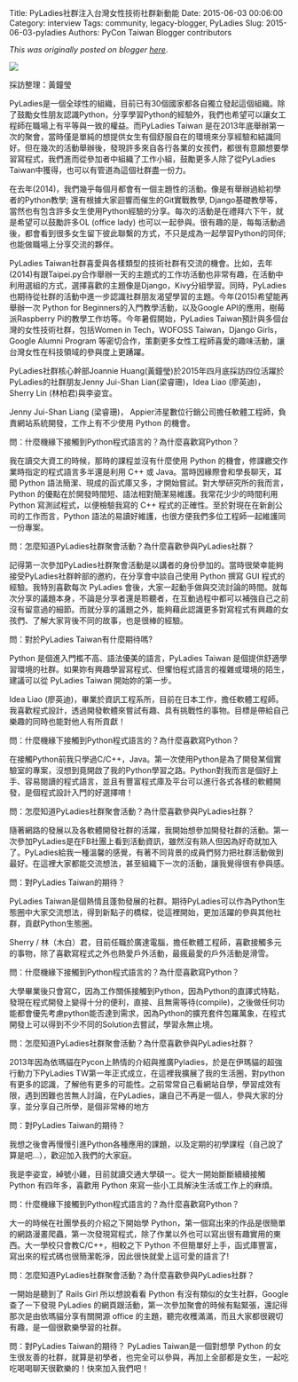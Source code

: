 Title: PyLadies社群注入台灣女性技術社群新動能
Date: 2015-06-03 00:06:00
Category: interview
Tags: community, legacy-blogger, PyLadies
Slug: 2015-06-03-pyladies
Authors: PyCon Taiwan Blogger contributors

*This was originally posted on blogger [here](https://pycontw.blogspot.com/2015/06/pyladies.html)*.

<!--more-->

[![](http://3.bp.blogspot.com/-rngJ22Kn8Po/VW3UYXDwBfI/AAAAAAAAJtM/NqFrdw4P5Wg/s400/pyladies_v1.0.png)](http://3.bp.blogspot.com/-rngJ22Kn8Po/VW3UYXDwBfI/AAAAAAAAJtM/NqFrdw4P5Wg/s1600/pyladies_v1.0.png)


採訪整理：黃鐘瑩

PyLadies是一個全球性的組織，目前已有30個國家都各自獨立發起這個組織。除了鼓勵女性朋友認識Python，分享學習Python的經驗外，我們也希望可以讓女工程師在職場上有平等與一致的權益。而PyLadies Taiwan 是在2013年底舉辦第一次的聚會，當時僅是單純的想提供女生有個舒服自在的環境來分享經驗和結識同好。但在幾次的活動舉辦後，發現許多來自各行各業的女孩們，都很有意願想要學習寫程式，我們進而從參加者中組織了工作小組，鼓勵更多人除了從PyLadies Taiwan中獲得，也可以有管道為這個社群盡一份力。


在去年(2014)，我們幾乎每個月都會有一個主題性的活動。像是有舉辦過給初學者的Python教學; 還有根據大家迴響而催生的Git實戰教學, Django基礎教學等，當然也有包含許多女生使用Python經驗的分享。每次的活動是在禮拜六下午，就是希望可以鼓勵許多OL (office lady) 也可以一起參與。很有趣的是，每每活動過後，都會看到很多女生留下彼此聯繫的方式，不只是成為一起學習Python的同伴; 也能做職場上分享交流的夥伴。


PyLadies Taiwan社群喜愛與各樣類型的技術社群有交流的機會。比如，去年(2014)有跟Taipei.py合作舉辦一天的主題式的工作坊活動也非常有趣，在活動中利用選組的方式，選擇喜歡的主題像是Django，Kivy分組學習。同時，PyLadies也期待從社群的活動中進一步認識社群朋友渴望學習的主題。今年(2015)希望能再舉辦一次 Python for Beginners的入門教學活動，以及Google API的應用，樹莓派Raspberry Pi的教學工作坊等。今年暑假開始，PyLadies Taiwan預計與多個台灣的女性技術社群，包括Women in Tech，WOFOSS Taiwan，Django Girls，Google Alumni Program 等密切合作，策劃更多女性工程師喜愛的趣味活動，讓台灣女性在科技領域的參與度上更踴躍。


PyLadies社群核心幹部Joannie Huang(黃鐘瑩)於2015年四月底採訪四位活躍於PyLadies的社群朋友Jenny Jui-Shan Lian(梁睿珊)，Idea Liao (廖英迪)，Sherry Lin (林柏君)與李姿宜。


Jenny Jui-Shan Liang (梁睿珊)， Appier沛星數位行銷公司擔任軟體工程師，負責網站系統開發，工作上有不少使用 Python 的機會。


問：什麼機緣下接觸到Python程式語言的？為什麼喜歡寫Python？

我在讀交大資工的時候，那時的課程並沒有什麼使用 Python 的機會，修課繳交作業時指定的程式語言多半還是利用 C++ 或 Java。當時因緣際會和學長聊天，耳聞 Python 語法簡潔、現成的函式庫又多，才開始嘗試。對大學研究所的我而言，Python 的優點在於開發時間短、語法相對簡潔易維護。我常花少少的時間利用 Python 寫測試程式，以便檢驗我寫的 C++ 程式的正確性。至於對現在在新創公司的工作而言，Python 語法的易讀好維護，也很方便我們多位工程師一起維護同一份專案。


問：怎麼知道PyLadies社群聚會活動？為什麼喜歡參與PyLadies社群？

記得第一次參加PyLadies社群聚會活動是以講者的身份參加的。當時很榮幸能夠接受PyLadies社群幹部的邀約，在分享會中談自己使用 Python 撰寫 GUI 程式的經驗。我特別喜歡每次 PyLadies 會後，大家一起動手做與交流討論的時間。就每次分享的議題本身，不論是分享者還是聆聽者，在互動過程中都可以補強自己之前沒有留意過的細節。而就分享的議題之外，能夠藉此認識更多對寫程式有興趣的女孩們、了解大家背後不同的故事，也是很棒的經驗。


問：對於PyLadies Taiwan有什麼期待嗎?

Python 是個進入門檻不高、語法優美的語言，PyLadies Taiwan 是個提供舒適學習環境的社群。如果妳有興趣學習寫程式、但懼怕程式語言的複雜或環境的陌生，建議可以從 PyLadies Taiwan 開始妳的第一步。


Idea Liao (廖英迪)，畢業於資訊工程系所，目前在日本工作，擔任軟體工程師。我喜歡程式設計，透過開發軟體來嘗試有趣、具有挑戰性的事物。目標是帶給自己樂趣的同時也能對他人有所貢獻！

問：什麼機緣下接觸到Python程式語言的？為什麼喜歡寫Python？

在接觸Python前我只學過C/C++，Java。第一次使用Python是為了開發某個實驗室的專案，沒想到竟開啟了我的Python學習之路。Python對我而言是個好上手、容易閱讀的程式語言，並且有豐富程式庫及平台可以進行各式各樣的軟體開發，是個程式設計入門的好選擇唷！


問：怎麼知道PyLadies社群聚會活動？為什麼喜歡參與PyLadies社群？

隨著網路的發展以及各軟體開發社群的活躍，我開始想參加開發社群的活動。第一次參加PyLadies是在FB社團上看到活動資訊，雖然沒有熟人但因為好奇就加入了。PyLadies給我一種溫馨的感覺，有著不同背景的成員們努力把社群活動做到最好。在這裡大家都能交流想法，甚至組織下一次的活動，讓我覺得很有參與感。


問：對PyLadies Taiwan的期待？

PyLadies Taiwan是個熱情且蓬勃發展的社群。期待PyLadies可以作為Python生態圈中大家交流想法，得到新點子的橋樑，從這裡開始，更加活躍的參與其他社群，貢獻Python生態圈。

Sherry / 林（木白）君，目前任職於廣達電腦，擔任軟體工程師，喜歡接觸多元的事物，除了喜歡寫程式之外也熱愛戶外活動，最瘋最愛的戶外活動是滑雪。

問：什麼機緣下接觸到Python程式語言的？為什麼喜歡寫Python？

大學畢業後只會寫C，因為工作關係接觸到Python，因為Python的直譯式特點，發現在程式開發上變得十分的便利，直接、且無需等待(compile)，之後做任何功能都會優先考慮python能否達到需求，因為Python的擴充套件包羅萬象，在程式開發上可以得到不少不同的Solution去嘗試，學習永無止境。


問：怎麼知道PyLadies社群聚會活動？為什麼喜歡參與PyLadies社群？

2013年因為依瑪貓在Pycon上熱情的介紹與推廣Pyladies，於是在伊瑪貓的超強行動力下PyLadies TW第一年正式成立，在這裡我擴展了我的生活圈，對python有更多的認識，了解他有更多的可能性。之前常常自己看網站自學，學習成效有限，遇到困難也苦無人討論，在PyLadies，讓自己不再是一個人，參與大家的分享，並分享自己所學，是個非常棒的地方


問：對PyLadies Taiwan的期待？

我想之後會再慢慢引進Python各種應用的課題，以及定期的初學課程（自己說了算是吧...），歡迎加入我們的大家庭。

我是李姿宜，綽號小雞，目前就讀交通大學碩一。從大一開始斷斷續續接觸 Python 有四年多，喜歡用 Python 來寫一些小工具解決生活或工作上的麻煩。


問：什麼機緣下接觸到Python程式語言的？為什麼喜歡寫Python？

大一的時候在社團學長的介紹之下開始學 Python，第一個寫出來的作品是很簡單的網路漫畫爬蟲，第一次發現寫程式，除了作業以外也可以寫出很有趣實用的東西。大一學校只會教C/C++，相較之下 Python 不但簡單好上手，函式庫豐富，寫出來的程式碼也很簡潔乾淨，因此很快就愛上這可愛的語言了!


問：怎麼知道PyLadies社群聚會活動？為什麼喜歡參與PyLadies社群？

一開始是聽到了 Rails Girl 所以想說看看 Python 有沒有類似的女生社群，Google 查了一下發現 PyLadies 的網頁跟活動，第一次參加聚會的時候有點緊張，還記得那次是由依瑪貓分享有關開源 office 的主題，聽完收穫滿滿，而且大家都很親切有趣，是一個很歡樂學習的社群。


問：對PyLadies Taiwan的期待？
PyLadies Taiwan是一個對想學 Python 的女生很友善的社群，就算是初學者，也完全可以參與，再加上全部都是女生，一起吃吃喝喝聊天很歡樂的！快來加入我們吧！
